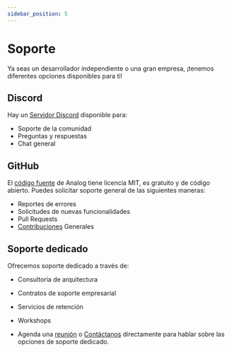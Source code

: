 ```yaml
---
sidebar_position: 5
---
```


# Soporte

Ya seas un desarrollador independiente o una gran empresa, ¡tenemos diferentes opciones disponibles para ti!

## Discord

Hay un [Servidor Discord](https://chat.analogjs.org) disponible para:

- Soporte de la comunidad
- Preguntas y respuestas
- Chat general

## GitHub

El [código fuente](https://github.com/analogjs/analog) de Analog tiene licencia MIT, es gratuito y de código abierto. Puedes solicitar soporte general de las siguientes maneras:

- Reportes de errores
- Solicitudes de nuevas funcionalidades
- Pull Requests
- [Contribuciones](/docs/contributing) Generales

## Soporte dedicado

Ofrecemos soporte dedicado a través de:

- Consultoría de arquitectura
- Contratos de soporte empresarial
- Servicios de retención
- Workshops

- Agenda una [reunión](https://calendly.com/brandontroberts/session) o [Contáctanos](mailto:support@analogjs.org?subject=Dedicated+Support) directamente para hablar sobre las opciones de soporte dedicado.
